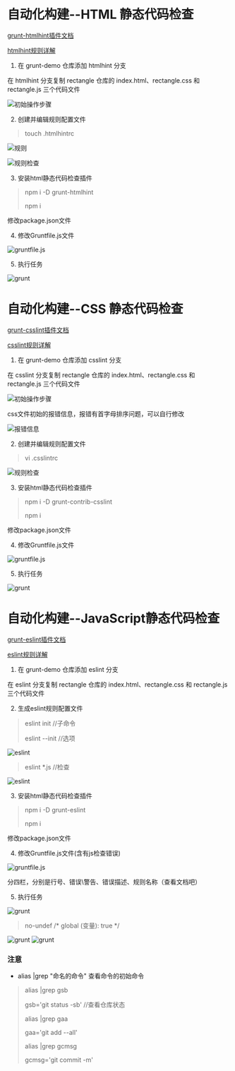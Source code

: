 # 自动化构建--HTML 静态代码检查

[grunt-htmlhint插件文档](https://www.npmjs.com/package/grunt-htmlhint)

[htmlhint规则详解](https://segmentfault.com/a/1190000013276858)


1. 在 grunt-demo 仓库添加 htmlhint 分支

在 htmlhint 分支复制 rectangle 仓库的 index.html、rectangle.css 和 rectangle.js 三个代码文件

![初始操作步骤](../image/htmlhint.png)

2. 创建并编辑规则配置文件 

> touch .htmlhintrc

![规则](../image/htmlhint01.png)

![规则检查](../image/htmlhint02.png)

3. 安装html静态代码检查插件

> npm i -D grunt-htmlhint 
>
> npm i

修改package.json文件

4. 修改Gruntfile.js文件

![gruntfile.js](../image/htmlhint03.png)

5. 执行任务

![grunt](../image/htmlhint04.png)

# 自动化构建--CSS 静态代码检查

[grunt-csslint插件文档](https://www.npmjs.com/package/grunt-contrib-csslint)

[csslint规则详解](https://github.com/CSSLint/csslint/wiki/Rules)


1. 在 grunt-demo 仓库添加 csslint 分支

在 csslint 分支复制 rectangle 仓库的 index.html、rectangle.css 和 rectangle.js 三个代码文件

![初始操作步骤](../image/csslint.png)

css文件初始的报错信息，报错有首字母排序问题，可以自行修改

![报错信息](../image/csslint01.png)

2. 创建并编辑规则配置文件 

> vi .csslintrc

![规则检查](../image/csslint02.png)

3. 安装html静态代码检查插件

> npm i -D grunt-contrib-csslint 
>
> npm i

修改package.json文件

4. 修改Gruntfile.js文件

![gruntfile.js](../image/csslint03.png)

5. 执行任务

![grunt](../image/csslint04.png)

# 自动化构建--JavaScript静态代码检查

[grunt-eslint插件文档](https://www.npmjs.com/package/grunt-eslint)

[eslint规则详解](http://eslint.cn/docs/rules/)


1. 在 grunt-demo 仓库添加 eslint 分支

在 eslint 分支复制 rectangle 仓库的 index.html、rectangle.css 和 rectangle.js 三个代码文件

2. 生成eslint规则配置文件 

> eslint init //子命令
>
> eslint --init  //选项

![eslint](../image/eslint01.png)

> eslint *.js  //检查

![eslint](../image/eslint02.png)

3. 安装html静态代码检查插件

> npm i -D grunt-eslint 
>
> npm i

修改package.json文件

4. 修改Gruntfile.js文件(含有js检查错误)

![gruntfile.js](../image/eslint03.png)

分四栏，分别是行号、错误\警告、错误描述、规则名称（查看文档吧）

5. 执行任务

![grunt](../image/eslint04.png)

> no-undef     /* global (变量): true */

![grunt](../image/eslint05.png)
![grunt](../image/eslint06.png)


### 注意

- alias |grep "命名的命令"  查看命令的初始命令
> alias |grep gsb
>
> gsb='git status -sb' //查看仓库状态
> 
> alias |grep gaa
>
> gaa='git add --all'
>
> alias |grep gcmsg
>
> gcmsg='git commit -m'